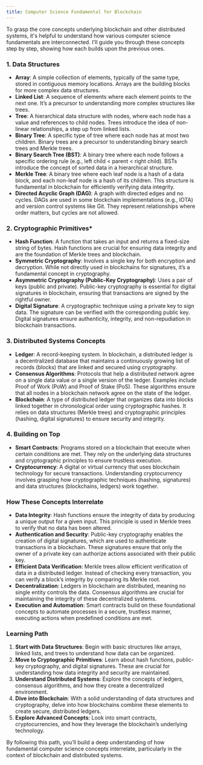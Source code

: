 ```yaml
---
title: Computer Science Fundamental for Blockchain
---
```

To grasp the core concepts underlying blockchain and other distributed systems, it's helpful to understand how various computer science fundamentals are interconnected. I'll guide you through these concepts step by step, showing how each builds upon the previous ones.

### 1. Data Structures
   - **Array**: A simple collection of elements, typically of the same type, stored in contiguous memory locations. Arrays are the building blocks for more complex data structures.
   - **Linked List**: A sequence of elements where each element points to the next one. It’s a precursor to understanding more complex structures like trees.
   - **Tree**: A hierarchical data structure with nodes, where each node has a value and references to child nodes. Trees introduce the idea of non-linear relationships, a step up from linked lists.
   - **Binary Tree**: A specific type of tree where each node has at most two children. Binary trees are a precursor to understanding binary search trees and Merkle trees.
   - **Binary Search Tree (BST)**: A binary tree where each node follows a specific ordering rule (e.g., left child < parent < right child). BSTs introduce the concept of sorted data in a hierarchical structure.
   - **Merkle Tree**: A binary tree where each leaf node is a hash of a data block, and each non-leaf node is a hash of its children. This structure is fundamental in blockchain for efficiently verifying data integrity.
   - **Directed Acyclic Graph (DAG)**: A graph with directed edges and no cycles. DAGs are used in some blockchain implementations (e.g., IOTA) and version control systems like Git. They represent relationships where order matters, but cycles are not allowed.
### 2. Cryptographic Primitives*
   - **Hash Function**: A function that takes an input and returns a fixed-size string of bytes. Hash functions are crucial for ensuring data integrity and are the foundation of Merkle trees and blockchain.
   - **Symmetric Cryptography**: Involves a single key for both encryption and decryption. While not directly used in blockchains for signatures, it’s a fundamental concept in cryptography.
   - **Asymmetric Cryptography (Public-Key Cryptography)**: Uses a pair of keys (public and private). Public-key cryptography is essential for digital signatures in blockchain, ensuring that transactions are signed by the rightful owner.
   - **Digital Signature**: A cryptographic technique using a private key to sign data. The signature can be verified with the corresponding public key. Digital signatures ensure authenticity, integrity, and non-repudiation in blockchain transactions.

### 3. Distributed Systems Concepts
   - **Ledger**: A record-keeping system. In blockchain, a distributed ledger is a decentralized database that maintains a continuously growing list of records (blocks) that are linked and secured using cryptography.
   - **Consensus Algorithms**: Protocols that help a distributed network agree on a single data value or a single version of the ledger. Examples include Proof of Work (PoW) and Proof of Stake (PoS). These algorithms ensure that all nodes in a blockchain network agree on the state of the ledger.
   - **Blockchain**: A type of distributed ledger that organizes data into blocks linked together in chronological order using cryptographic hashes. It relies on data structures (Merkle trees) and cryptographic principles (hashing, digital signatures) to ensure security and integrity.

### 4. Building on Top
   - **Smart Contracts**: Programs stored on a blockchain that execute when certain conditions are met. They rely on the underlying data structures and cryptographic principles to ensure trustless execution.
   - **Cryptocurrency**: A digital or virtual currency that uses blockchain technology for secure transactions. Understanding cryptocurrency involves grasping how cryptographic techniques (hashing, signatures) and data structures (blockchains, ledgers) work together.

### How These Concepts Interrelate
- **Data Integrity**: Hash functions ensure the integrity of data by producing a unique output for a given input. This principle is used in Merkle trees to verify that no data has been altered.
- **Authentication and Security**: Public-key cryptography enables the creation of digital signatures, which are used to authenticate transactions in a blockchain. These signatures ensure that only the owner of a private key can authorize actions associated with their public key.
- **Efficient Data Verification**: Merkle trees allow efficient verification of data in a distributed ledger. Instead of checking every transaction, you can verify a block’s integrity by comparing its Merkle root.
- **Decentralization**: Ledgers in blockchain are distributed, meaning no single entity controls the data. Consensus algorithms are crucial for maintaining the integrity of these decentralized systems.
- **Execution and Automation**: Smart contracts build on these foundational concepts to automate processes in a secure, trustless manner, executing actions when predefined conditions are met.

### Learning Path

1. **Start with Data Structures**: Begin with basic structures like arrays, linked lists, and trees to understand how data can be organized.
2. **Move to Cryptographic Primitives**: Learn about hash functions, public-key cryptography, and digital signatures. These are crucial for understanding how data integrity and security are maintained.
3. **Understand Distributed Systems**: Explore the concepts of ledgers, consensus algorithms, and how they create a decentralized environment.
4. **Dive into Blockchain**: With a solid understanding of data structures and cryptography, delve into how blockchains combine these elements to create secure, distributed ledgers.
5. **Explore Advanced Concepts**: Look into smart contracts, cryptocurrencies, and how they leverage the blockchain’s underlying technology.

By following this path, you’ll build a deep understanding of how fundamental computer science concepts interrelate, particularly in the context of blockchain and distributed systems.